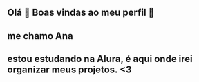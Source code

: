 ## Olá 👋 Boas vindas ao meu perfil 🌱
## me chamo Ana
## estou estudando na Alura, é aqui onde irei organizar meus projetos. <3
<!--
**analemanabarbieri/analemanabarbieri** is a ✨ _special_ ✨ repository because its `README.md` (this file) appears on your GitHub profile.

Here are some ideas to get you started:

- 🔭 I’m currently working on ...
- 🌱 I’m currently learning ...
- 👯 I’m looking to collaborate on ...
- 🤔 I’m looking for help with ...
- 💬 Ask me about ...
- 📫 How to reach me: ...
- 😄 Pronouns: ...
- ⚡ Fun fact: ...
-->

